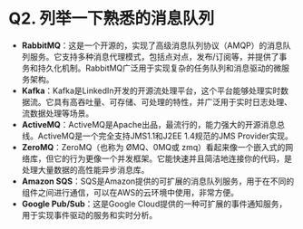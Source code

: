 # Q2. 列举一下熟悉的消息队列

- **RabbitMQ**：这是一个开源的，实现了高级消息队列协议（AMQP）的消息队列服务。它支持多种消息代理模式，包括点对点，发布/订阅等，并提供了事务和持久化机制。RabbitMQ广泛用于实现复杂的任务队列和消息驱动的微服务架构。
- **Kafka**：Kafka是LinkedIn开发的开源流处理平台，这个平台能够处理实时数据流。它具有高吞吐量、可存储、可处理的特性，并广泛用于实时日志处理、流数据处理等场景。
- **ActiveMQ**：ActiveMQ是Apache出品，最流行的，能力强大的开源消息总线。ActiveMQ是一个完全支持JMS1.1和J2EE 1.4规范的JMS Provider实现。
- **ZeroMQ**：ZeroMQ（也称为 ØMQ、0MQ或 zmq）看起来像一个嵌入式的网络库，但它的行为更像一个并发框架。它能快速并且简洁地连接你的代码，是处理大量数据的高性能异步消息库。
- **Amazon SQS**：SQS是Amazon提供的可扩展的消息队列服务，用于在不同的组件之间进行通信，可以在AWS的云环境中使用，非常方便。
- **Google Pub/Sub**：这是Google Cloud提供的一种可扩展的事件通知服务，用于实现事件驱动的服务和实时分析。

